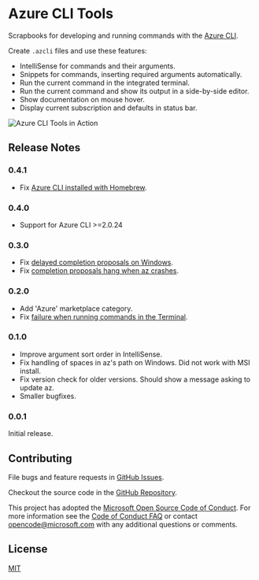 # Azure CLI Tools

Scrapbooks for developing and running commands with the [Azure CLI](https://aka.ms/AzureCLI2).

Create `.azcli` files and use these features:
- IntelliSense for commands and their arguments.
- Snippets for commands, inserting required arguments automatically.
- Run the current command in the integrated terminal.
- Run the current command and show its output in a side-by-side editor.
- Show documentation on mouse hover.
- Display current subscription and defaults in status bar.

![Azure CLI Tools in Action](images/in_action.gif)

## Release Notes

### 0.4.1

- Fix [Azure CLI installed with Homebrew](https://github.com/Microsoft/vscode-azurecli/issues/25).

### 0.4.0

- Support for Azure CLI >=2.0.24

### 0.3.0

- Fix [delayed completion proposals on Windows](https://github.com/Microsoft/vscode-azurecli/issues/19).
- Fix [completion proposals hang when az crashes](https://github.com/Microsoft/vscode-azurecli/issues/20).

### 0.2.0

- Add 'Azure' marketplace category.
- Fix [failure when running commands in the Terminal](https://github.com/Microsoft/vscode-azurecli/issues/16).

### 0.1.0

- Improve argument sort order in IntelliSense.
- Fix handling of spaces in az's path on Windows. Did not work with MSI install.
- Fix version check for older versions. Should show a message asking to update az.
- Smaller bugfixes.

### 0.0.1

Initial release.

## Contributing

File bugs and feature requests in [GitHub Issues](https://github.com/Microsoft/vscode-azurecli/issues).

Checkout the source code in the [GitHub Repository](https://github.com/Microsoft/vscode-azurecli).

This project has adopted the [Microsoft Open Source Code of Conduct](https://opensource.microsoft.com/codeofconduct/). For more information see the [Code of Conduct FAQ](https://opensource.microsoft.com/codeofconduct/faq/) or contact [opencode@microsoft.com](mailto:opencode@microsoft.com) with any additional questions or comments.

## License
[MIT](LICENSE)